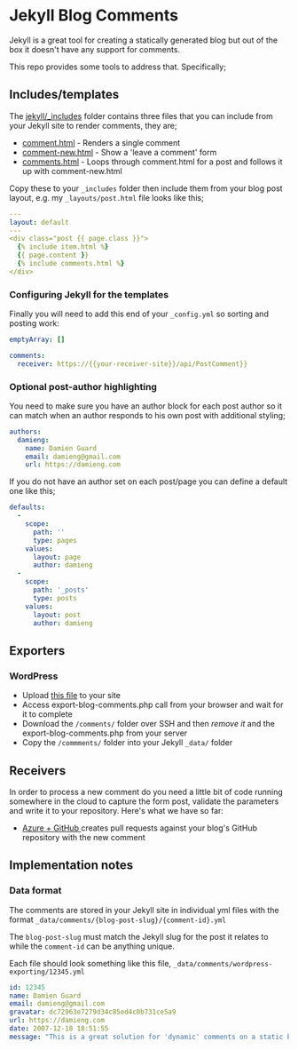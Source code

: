# Jekyll Blog Comments

Jekyll is a great tool for creating a statically generated blog but out of the box it doesn't have any support for comments.

This repo provides some tools to address that.  Specifically;

## Includes/templates

The [jekyll/_includes](/jekyll/_includes) folder contains three files that you can include from your Jekyll site to render comments, they are;

- [comment.html](/jekyll/_includes/comment.html) - Renders a single comment
- [comment-new.html](/jekyll/_includes/comment-new.html) - Show a 'leave a comment' form 
- [comments.html](/jekyll/_includes/comments.html) - Loops through comment.html for a post and follows it up with comment-new.html

Copy these to your `_includes` folder then include them from your blog post layout, e.g. my `_layouts/post.html` file looks like this;

```yml
---
layout: default
---
<div class="post {{ page.class }}">
  {% include item.html %}
  {{ page.content }}
  {% include comments.html %}
</div>
```

### Configuring Jekyll for the templates

Finally you will need to add this end of your `_config.yml` so sorting and posting work:

```yml
emptyArray: []

comments:
  receiver: https://{{your-receiver-site}}/api/PostComment}}

```

### Optional post-author highlighting

You need to make sure you have an author block for each post author so it can match when an author responds to his own post with additional styling;

```yml
authors:
  damieng:
    name: Damien Guard
    email: damieng@gmail.com
    url: https://damieng.com
```

If you do not have an author set on each post/page you can define a default one like this;

```yml
defaults:
  -
    scope:
      path: ''
      type: pages
    values:
      layout: page
      author: damieng
  -
    scope:
      path: '_posts'
      type: posts
    values:
      layout: post
      author: damieng
```

## Exporters

### WordPress

- Upload [this file](/exporters/wordpress/export-blog-comments.php) to your site
- Access export-blog-comments.php call from your browser and wait for it to complete
- Download the `/comments/` folder over SSH and then *remove it* and the export-blog-comments.php from your server
- Copy the `/commments/` folder into your Jekyll `_data/` folder

## Receivers

In order to process a new comment do you need a little bit of code running somewhere in the cloud to capture the form post, validate the parameters and write it to your repository.  Here's what we have so far:

* [Azure + GitHub ](https://github.com/damieng/jekyll-blog-comments-azure) creates pull requests against your blog's GitHub repository with the new comment

## Implementation notes

### Data format

The comments are stored in your Jekyll site in individual yml files with the format `_data/comments/{blog-post-slug}/{comment-id}.yml`

The `blog-post-slug` must match the Jekyll slug for the post it relates to while the `comment-id` can be anything unique.

Each file should look something like this file, `_data/comments/wordpress-exporting/12345.yml`

```yml
id: 12345
name: Damien Guard
email: damieng@gmail.com
gravatar: dc72963e7279d34c85ed4c0b731ce5a9
url: https://damieng.com
date: 2007-12-18 18:51:55
message: "This is a great solution for 'dynamic' comments on a static blog!"
```
